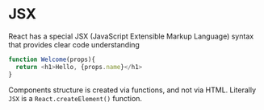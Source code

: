 # JSX

React has a special JSX (JavaScript Extensible Markup Language) syntax that provides clear code understanding 

```javascript
function Welcome(props){
  return <h1>Hello, {props.name}</h1>
}
```
Components structure is created via functions, and not via HTML.
Literally `JSX` is a `React.createElement()` function.  


